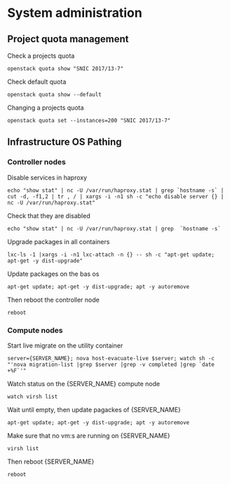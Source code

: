 # System administration

## Project quota management

Check a projects quota

    openstack quota show "SNIC 2017/13-7"

Check default quota

    openstack quota show --default

Changing a projects quota

```openstack quota set --instances=200 "SNIC 2017/13-7"```

## Infrastructure OS Pathing

### Controller nodes

Disable services in haproxy

    echo "show stat" | nc -U /var/run/haproxy.stat | grep `hostname -s` | cut -d, -f1,2 | tr , / | xargs -i -n1 sh -c "echo disable server {} | nc -U /var/run/haproxy.stat"

Check that they are disabled

    echo "show stat" | nc -U /var/run/haproxy.stat | grep  `hostname -s`

Upgrade packages in all containers

    lxc-ls -1 |xargs -i -n1 lxc-attach -n {} -- sh -c "apt-get update; apt-get -y dist-upgrade"

Update packages on the bas os

    apt-get update; apt-get -y dist-upgrade; apt -y autoremove

Then reboot the controller node

    reboot

### Compute nodes

Start live migrate on the utility container

    server={SERVER_NAME}; nova host-evacuate-live $server; watch sh -c "'nova migration-list |grep $server |grep -v completed |grep `date +%F`'"

Watch status on the {SERVER_NAME} compute node

    watch virsh list

Wait until empty, then update pagackes of  {SERVER_NAME}

    apt-get update; apt-get -y dist-upgrade; apt -y autoremove

Make sure that no vm:s are running on {SERVER_NAME}

    virsh list

Then reboot  {SERVER_NAME}

    reboot

